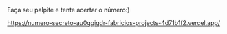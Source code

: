 
Faça seu palpite e tente acertar o número:)

https://numero-secreto-au0gqiqdr-fabricios-projects-4d71b1f2.vercel.app/
